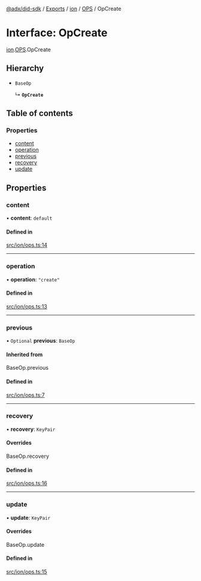 [@adx/did-sdk](../README.md) / [Exports](../modules.md) / [ion](../modules/ion.md) / [OPS](../modules/ion.OPS.md) / OpCreate

# Interface: OpCreate

[ion](../modules/ion.md).[OPS](../modules/ion.OPS.md).OpCreate

## Hierarchy

- `BaseOp`

  ↳ **`OpCreate`**

## Table of contents

### Properties

- [content](ion.OPS.OpCreate.md#content)
- [operation](ion.OPS.OpCreate.md#operation)
- [previous](ion.OPS.OpCreate.md#previous)
- [recovery](ion.OPS.OpCreate.md#recovery)
- [update](ion.OPS.OpCreate.md#update)

## Properties

### content

• **content**: `default`

#### Defined in

[src/ion/ops.ts:14](https://github.com/bluesky-social/bluesky-prototype/blob/05593da/did-sdk/src/ion/ops.ts#L14)

___

### operation

• **operation**: ``"create"``

#### Defined in

[src/ion/ops.ts:13](https://github.com/bluesky-social/bluesky-prototype/blob/05593da/did-sdk/src/ion/ops.ts#L13)

___

### previous

• `Optional` **previous**: `BaseOp`

#### Inherited from

BaseOp.previous

#### Defined in

[src/ion/ops.ts:7](https://github.com/bluesky-social/bluesky-prototype/blob/05593da/did-sdk/src/ion/ops.ts#L7)

___

### recovery

• **recovery**: `KeyPair`

#### Overrides

BaseOp.recovery

#### Defined in

[src/ion/ops.ts:16](https://github.com/bluesky-social/bluesky-prototype/blob/05593da/did-sdk/src/ion/ops.ts#L16)

___

### update

• **update**: `KeyPair`

#### Overrides

BaseOp.update

#### Defined in

[src/ion/ops.ts:15](https://github.com/bluesky-social/bluesky-prototype/blob/05593da/did-sdk/src/ion/ops.ts#L15)
